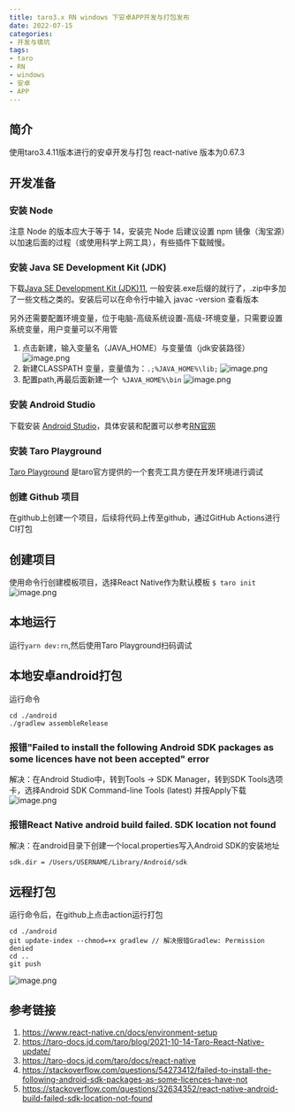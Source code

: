 ```yaml
---
title: taro3.x RN windows 下安卓APP开发与打包发布
date: 2022-07-15
categories:
- 开发与填坑
tags: 
- taro
- RN
- windows
- 安卓
- APP
---
```


<meta name="referrer" content="no-referrer" />

## 简介
使用taro3.4.11版本进行的安卓开发与打包
react-native 版本为0.67.3
## 开发准备
### 安装 Node
注意 Node 的版本应大于等于 14，安装完 Node 后建议设置 npm 镜像（淘宝源）以加速后面的过程（或使用科学上网工具），有些插件下载贼慢。
### 安装 Java SE Development Kit (JDK)
下载[Java SE Development Kit (JDK)11](https://www.oracle.com/java/technologies/downloads/#java11-windows), 一般安装.exe后缀的就行了，.zip中多加了一些文档之类的。安装后可以在命令行中输入 javac -version 查看版本

另外还需要配置环境变量，位于电脑-高级系统设置-高级-环境变量，只需要设置系统变量，用户变量可以不用管
1. 点击新建，输入变量名（JAVA_HOME）与变量值（jdk安装路径）
![image.png](https://segmentfault.com/img/bVc02Ik)
2. 新建CLASSPATH 变量，变量值为：`.;%JAVA_HOME%\lib;`
![image.png](https://segmentfault.com/img/bVc04dR)
3. 配置path,再最后面新建一个` %JAVA_HOME%\bin`
![image.png](https://segmentfault.com/img/bVc05fi)

### 安装 Android Studio
下载安装 [Android Studio](https://developer.android.google.cn/studio/)，具体安装和配置可以参考[RN官网](https://www.react-native.cn/docs/environment-setup#1-%E5%AE%89%E8%A3%85-android-studio)

### 安装 Taro Playground
[Taro Playground](https://github.com/wuba/taro-playground) 是taro官方提供的一个套壳工具方便在开发环境进行调试

### 创建 Github 项目
在github上创建一个项目，后续将代码上传至github，通过GitHub Actions进行CI打包

## 创建项目
使用命令行创建模板项目，选择React Native作为默认模板
`$ taro init`
![image.png](https://segmentfault.com/img/bVc07y3)
## 本地运行
运行`yarn dev:rn`,然后使用Taro Playground扫码调试
## 本地安卓android打包
运行命令
```
cd ./android
./gradlew assembleRelease
```
### 报错"Failed to install the following Android SDK packages as some licences have not been accepted" error

解决：在Android Studio中，转到Tools -> SDK Manager，转到SDK Tools选项卡，选择Android SDK Command-line Tools (latest) 并按Apply下载
![image.png](https://segmentfault.com/img/bVc08E4)

### 报错React Native android build failed. SDK location not found

解决：在android目录下创建一个local.properties写入Android SDK的安装地址
```
sdk.dir = /Users/USERNAME/Library/Android/sdk
```

## 远程打包
运行命令后，在github上点击action运行打包
```
cd ./android
git update-index --chmod=+x gradlew // 解决报错Gradlew: Permission denied
cd ..
git push
```
![image.png](https://segmentfault.com/img/bVc08yP)
## 参考链接
1. https://www.react-native.cn/docs/environment-setup
2. https://taro-docs.jd.com/taro/blog/2021-10-14-Taro-React-Native-update/
3. https://taro-docs.jd.com/taro/docs/react-native
4. https://stackoverflow.com/questions/54273412/failed-to-install-the-following-android-sdk-packages-as-some-licences-have-not
5. https://stackoverflow.com/questions/32634352/react-native-android-build-failed-sdk-location-not-found